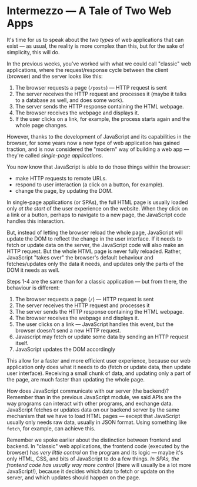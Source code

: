 # Intermezzo — A Tale of Two Web Apps

It's time for us to speak about the *two types* of web applications that can exist — as usual, the reality is more complex than this, but for the sake of simplicity, this will do.

In the previous weeks, you've worked with what we could call "classic" web applications, where the request/response cycle between the client (browser) and the server looks like this:
1. The browser requests a page (`/posts`) — HTTP request is sent
2. The server receives the HTTP request and processes it (maybe it talks to a database as well, and does some work).
3. The server sends the HTTP response containing the HTML webpage.
4. The browser receives the webpage and displays it.
5. If the user clicks on a link, for example, the process starts again and the whole page changes.

However, thanks to the development of JavaScript and its capabilities in the browser, for some years now a new type of web application has gained traction, and is now considered the "modern" way of building a web app — they're called *single-page applications*.

You now know that JavaScript is able to do those things within the browser:
 * make HTTP requests to remote URLs.
 * respond to user interaction (a click on a button, for example).
 * change the page, by updating the DOM.

In single-page applications (or SPAs), the full HTML page is usually loaded only *at the start* of the user experience on the website. When they click on a link or a button, perhaps to navigate to a new page, the JavaScript code handles this interaction.

But, instead of letting the browser reload the whole page, JavaScript will update the DOM to reflect the change in the user interface. If it needs to fetch or update data on the server, the JavaScript code will also make an HTTP request. But the whole HTML page is never fully reloaded. Rather, JavaScript "takes over" the browser's default behaviour and fetches/updates only the data it needs, and updates only the parts of the DOM it needs as well.

Steps 1-4 are the same than for a classic application — but from there, the behaviour is different:

1. The browser requests a page (`/`) — HTTP request is sent
2. The server receives the HTTP request and processes it
3. The server sends the HTTP response containing the HTML webpage.
4. The browser receives the webpage and displays it.
5. The user clicks on a link — JavaScript handles this event, but the browser doesn't send a new HTTP request.
6. Javascript may fetch or update some data by sending an HTTP request itself.
7. JavaScript updates the DOM accordingly

This allow for a faster and more efficient user experience, because our web application only does what it needs to do (fetch or update data, then update user interface). Receiving a small chunk of data, and updating only a part of the page, are much faster than updating the whole page.

How does JavaScript communicate with our server (the backend)? Remember than in the previous JavaScript module, we said APIs are the way programs can interact with other programs, and exchange data. JavaScript fetches or updates data on our backend server by the same mechanism that we have to load HTML pages — except that JavaScript usually only needs raw data, usually in JSON format. Using something like `fetch`, for example, can achieve this.

Remember we spoke earlier about the distinction between frontend and backend. In "classic" web applications, the frontend code (executed by the browser) has *very little control* on the program and its logic — maybe it's only HTML, CSS, and bits of JavaScript to do a few things. *In SPAs, the frontend code has usually way more control* (there will usually be a lot more JavaScript!), because it decides which data to fetch or update on the server, and which updates should happen on the page.
